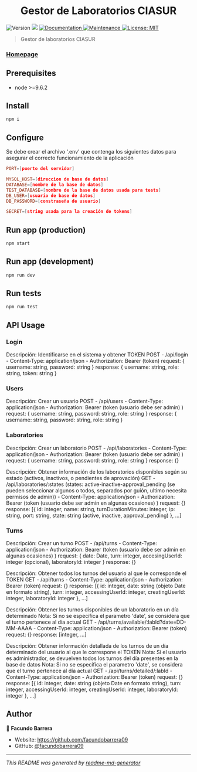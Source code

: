 <h1 align="center">Gestor de Laboratorios CIASUR</h1>
<p>
  <img alt="Version" src="https://img.shields.io/badge/version-1.0.0-blue.svg?cacheSeconds=2592000" />
  <img src="https://img.shields.io/badge/node-%3E%3D9.3.0-blue.svg" />
  <a href="https://github.com/kefranabg/readme-md-generator#readme" target="_blank">
    <img alt="Documentation" src="https://img.shields.io/badge/documentation-yes-brightgreen.svg" />
  </a>
  <a href="https://github.com/kefranabg/readme-md-generator/graphs/commit-activity" target="_blank">
    <img alt="Maintenance" src="https://img.shields.io/badge/Maintained%3F-yes-green.svg" />
  </a>
  <a href="https://github.com/kefranabg/readme-md-generator/blob/master/LICENSE" target="_blank">
    <img alt="License: MIT" src="https://img.shields.io/github/license/facundobarrera09/Gestor de Laboratorios CIASUR" />
  </a>
</p>

> Gestor de laboratorios CIASUR

### [Homepage](https://github.com/facundobarrera09/gestor-laboratorios.git)

## Prerequisites

- node >=9.6.2

## Install

```sh
npm i
```

## Configure

Se debe crear el archivo '.env' que contenga los siguientes datos para asegurar el correcto funcionamiento de la aplicación

```conf
PORT=[puerto del servidor]

MYSQL_HOST=[direccion de base de datos]
DATABASE=[nombre de la base de datos]
TEST_DATABASE=[nombre de la base de datos usada para tests]
DB_USER=[usuario de base de datos]
DB_PASSWORD=[constraseña de usuario]

SECRET=[string usada para la creación de tokens]
```

## Run app (production)

```sh
npm start
```

## Run app (development)

```sh
npm run dev
```

## Run tests

```sh
npm run test
```

## API Usage

### Login
  Descripción: Identificarse en el sistema y obtener TOKEN
  POST - /api/login - Content-Type: application/json - Authorization: Bearer (token)
    request: {
      username: string,
      password: string
    }
    response: {
      username: string,
      role: string,
      token: string
    }

### Users
  Descripción: Crear un usuario
  POST - /api/users - Content-Type: application/json - Authorization: Bearer (token (usuario debe ser admin) )
    request: {
      username: string,
      password: string,
      role: string
    }
    response: {
      username: string,
      password: string,
      role: string
    }

### Laboratories
  Descripción: Crear un laboratorio
  POST - /api/laboratories - Content-Type: application/json - Authorization: Bearer (token (usuario debe ser admin) )
    request: {
      username: string,
      password: string,
      role: string
    }
    response: {}
  
  Descripción: Obtener información de los laboratorios disponibles según su estado (activos, inactivos, o pendientes de aprovación)
  GET - /api/laboratories/:states (states: active-inactive-approval_pending (se pueden seleccionar algunos o todos, separados por guión, ultimo necesita permisos de admin)) -
  Content-Type: application/json - Authorization: Bearer (token (usuario debe ser admin en algunas ocasiones) )
    request: {}
    response: [{
      id: integer,
      name: string,
      turnDurationMinutes: integer,
      ip: string,
      port: string,
      state: string (active, inactive, approval_pending)
    }, ...]

### Turns
  Descripción: Crear un turno
  POST - /api/turns - Content-Type: application/json - Authorization: Bearer (token (usuario debe ser admin en algunas ocasiones) )
    request: {
      date: Date,
      turn: integer,
      accesingUserId: integer (opcional),
      laboratoryId: integer
    }
    response: {}

  Descripción: Obtener todos los turnos del usuario al que le corresponde el TOKEN
  GET - /api/turns - Content-Type: application/json - Authorization: Bearer (token)
    request: {}
    response: [{
      id: integer,
      date: string (objeto Date en formato string),
      turn: integer,
      accessingUserId: integer,
      creatingUserId: integer,
      laboratoryId: integer
    }, ...]

  Descripción: Obtener los turnos disponibles de un laboratorio en un día determinado
  Nota: Si no se especifica el parametro 'date', se considera que el turno pertenece al día actual
  GET - /api/turns/available/:labId?date=DD-MM-AAAA - Content-Type: application/json - Authorization: Bearer (token)
    request: {}
    response: [integer, ...]

  Descripción: Obtener información detallada de los turnos de un día determinado del usuario al que le correspone el TOKEN 
  Nota: Si el usuario es administrador, se devuelven todos los turnos del día presentes en la base de datos
  Nota: Si no se especifica el parametro 'date', se considera que el turno pertenece al día actual
  GET - /api/turns/detailed/:labId - Content-Type: application/json - Authorization: Bearer (token)
    request: {}
    response: [{
      id: integer,
      date: string (objeto Date en formato string),
      turn: integer,
      accessingUserId: integer,
      creatingUserId: integer,
      laboratoryId: integer
    }, ...]

## Author

👤 **Facundo Barrera**

* Website: https://github.com/facundobarrera09
* GitHub: [@facundobarrera09](https://github.com/facundobarrera09)

***
_This README was generated by [readme-md-generator](https://github.com/kefranabg/readme-md-generator)_